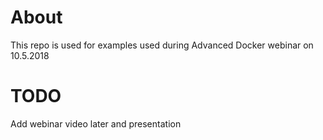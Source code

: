 # About

This repo is used for examples used during Advanced Docker webinar on 10.5.2018

# TODO

Add webinar video later and presentation
